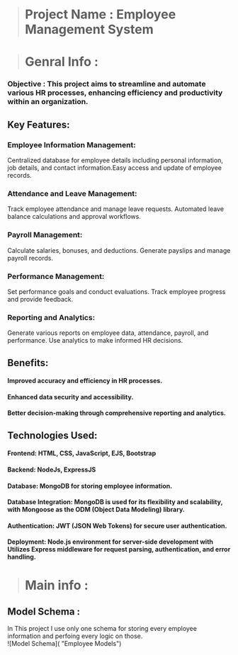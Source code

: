 > # Project Name :  Employee Management System 

> # Genral Info : 

### Objective : This project aims to streamline and automate various HR processes, enhancing efficiency and productivity within an organization. 

## Key Features:

### Employee Information Management:
Centralized database for employee details including personal information, job details, and contact information.Easy access and update of employee records. 

### Attendance and Leave Management:
Track employee attendance and manage leave requests.
Automated leave balance calculations and approval workflows.
### Payroll Management:
Calculate salaries, bonuses, and deductions.
Generate payslips and manage payroll records.
### Performance Management:
Set performance goals and conduct evaluations.
Track employee progress and provide feedback.
### Reporting and Analytics:
Generate various reports on employee data, attendance, payroll, and performance.
Use analytics to make informed HR decisions.

## Benefits:

#### Improved accuracy and efficiency in HR processes.
#### Enhanced data security and accessibility.
#### Better decision-making through comprehensive reporting and analytics.

## Technologies Used:

#### Frontend: HTML, CSS, JavaScript, EJS, Bootstrap
#### Backend: NodeJs, ExpressJS
#### Database: MongoDB for storing employee information.
#### Database Integration: MongoDB is used for its flexibility and scalability, with Mongoose as the ODM (Object Data Modeling) library.
#### Authentication: JWT (JSON Web Tokens) for secure user authentication.
#### Deployment: Node.js environment for server-side development with Utilizes Express middleware for request parsing, authentication, and error handling.


> # Main info : 
## Model Schema : 
In This project I use only one schema for storing every employee information and perfoing every logic on those.
 <br />
![Model Schema]( "Employee Models")
